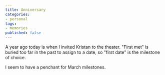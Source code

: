```yaml
---
title: Anniversary
categories:
- personal
tags:
- memories
published: false
---
```


A year ago today is when I invited Kristan to the theater.  "First met" is buried too far in the past to assign to a date, so "first date" is the milestone of choice.

I seem to have a penchant for March milestones.
